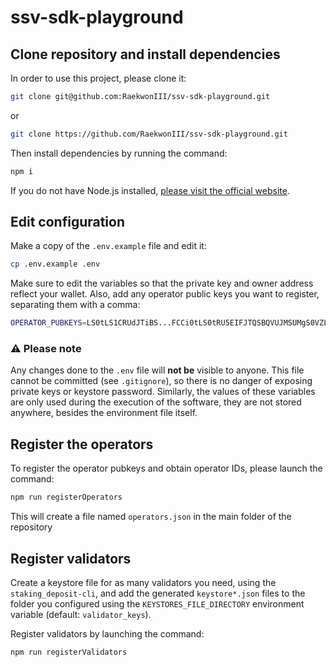 # ssv-sdk-playground

## Clone repository and install dependencies
In order to use this project, please clone it:
```sh
git clone git@github.com:RaekwonIII/ssv-sdk-playground.git
```
or
```sh
git clone https://github.com/RaekwonIII/ssv-sdk-playground.git
```

Then install dependencies by running the command:

```sh
npm i
```

If you do not have Node.js installed, [please visit the official website](https://nodejs.org/en/download).

## Edit configuration

Make a copy of the `.env.example` file and edit it:
```sh
cp .env.example .env
```

Make sure to edit the variables so that the private key and owner address reflect your wallet.
Also, add any operator public keys you want to register, separating them with a comma:

```sh
OPERATOR_PUBKEYS=LS0tLS1CRUdJTiBS...FCCi0tLS0tRU5EIFJTQSBQVUJMSUMgS0VZLS0tLS0K,LS0tLS1CRUdJTiBS...FCCi0tLS0tRU5EIFJTQSBQVUJMSUMgS0VZLS0tLS0K,LS0tLS1CRUdJTiBS...FCCi0tLS0tRU5EIFJTQSBQVUJMSUMgS0VZLS0tLS0K
```

### ⚠️ Please note
Any changes done to the `.env` file will **not be** visible to anyone. This file cannot be committed (see `.gitignore`), so there is no danger of exposing private keys or keystore password.
Similarly, the values of these variables are only used during the execution of the software, they are not stored anywhere, besides the environment file itself.

## Register the operators

To register the operator pubkeys and obtain operator IDs, please launch the command:

```sh
npm run registerOperators
```

This will create a file named `operators.json` in the main folder of the repository

## Register validators

Create a keystore file for as many validators you need, using the `staking_deposit-cli`, and add the generated `keystore*.json` files to the folder you configured using the `KEYSTORES_FILE_DIRECTORY` environment variable (default: `validator_keys`).

Register validators by launching the command:
```sh
npm run registerValidators
```